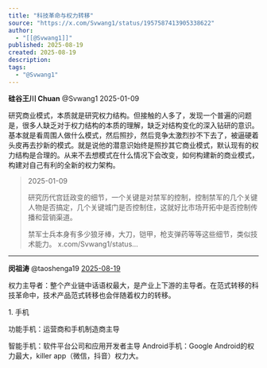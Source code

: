 ```yaml
---
title: "科技革命与权力转移"
source: "https://x.com/Svwang1/status/1957587413905338622"
author:
  - "[[@Svwang1]]"
published: 2025-08-19
created: 2025-08-19
description:
tags:
  - "@Svwang1"
---
```

**硅谷王川 Chuan** @Svwang1 2025-01-09

研究商业模式，本质就是研究权力结构。但接触的人多了，发现一个普遍的问题是，很多人缺乏对于权力结构的本质的理解，缺乏对结构变化的深入钻研的意识。基本就是看周围人做什么模式，然后照抄，然后竞争太激烈抄不下去了，被逼硬着头皮再去抄新的模式。就是说他的潜意识始终是照抄其它商业模式，默认现有的权力结构是合理的。从来不去想模式在什么情况下会改变，如何构建新的商业模式，构建对自己有利的全新的权力架构。

> 2025-01-09
> 
> 研究历代宫廷政变的细节，一个关键是对禁军的控制，控制禁军的几个关键人物是否搞定，几个关键城门是否控制住，这就好比市场开拓中是否控制传播和营销渠道。
> 
> 禁军士兵本身有多少狼牙棒，大刀，铠甲，枪支弹药等等这些细节，类似技术能力。 x.com/Svwang1/status…

---

**闵祖涛** @taoshenga19 [2025-08-19](https://x.com/taoshenga19/status/1957635007474024860)

权力主导者：整个产业链中话语权最大，是产业上下游的主导者。在范式转移的科技革命中，技术产品范式转移也会伴随着权力的转移。

1\. 手机

功能手机：运营商和手机制造商主导

智能手机：软件平台公司和应用开发者主导 Android手机：Google Android的权力最大，killer app（微信，抖音）权力大。